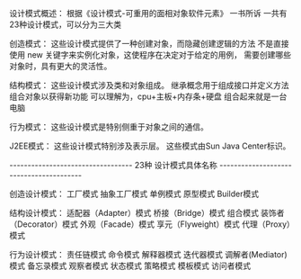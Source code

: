 设计模式概述：
	根据《设计模式-可重用的面相对象软件元素》 一书所诉
一共有23种设计模式，可以分为三大类

创造模式：
	这些设计模式提供了一种创建对象，而隐藏创建逻辑的方法
	不是直接使用 new 关键字来实例化对象，这使程序在决定对于给定的用例，
	需要创建哪些对象时，具有更大的灵活性。

结构模式：
	这些设计模式涉及类和对象组成。
	继承概念用于组成接口并定义方法组合对象以获得新功能
	可以理解为，cpu+主板+内存条+硬盘 组合起来就是一台电脑

行为模式：
	这些设计模式是特别侧重于对象之间的通信。

J2EE模式：
	这些设计模式特别涉及表示层。 这些模式由Sun Java Center标识。

---------------------------------- 23种 设计模式具体名称 ----------------------------------------

创造设计模式：
	工厂模式
	抽象工厂模式
	单例模式
	原型模式
	Builder模式

结构设计模式：
	适配器（Adapter）模式
	桥接（Bridge）模式
	组合模式
	装饰者（Decorator）模式
	外观（Facade）模式
	享元（Flyweight）模式
	代理（Proxy）模式

行为设计模式：
	责任链模式
	命令模式
	解释器模式
	迭代器模式
	调解者(Mediator)模式
	备忘录模式
	观察者模式
	状态模式
	策略模式
	模板模式
	访问者模式
